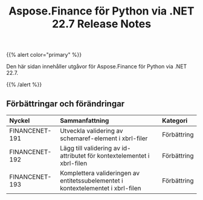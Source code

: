 ﻿---
title: Aspose.Finance för Python via .NET 22.7 Release Notes
type: docs
weight: 29
url: /sv/python-net/aspose-finance-for-python-via-net-22-7-release-notes/
---
{{% alert color="primary" %}}

Den här sidan innehåller utgåvor för Aspose.Finance för Python via .NET 22.7.

{{% /alert %}}

## **Förbättringar och förändringar**

|**Nyckel**|**Sammanfattning**|**Kategori**|
|:- |:- |:- |
|FINANCENET-191| Utveckla validering av schemaref-element i xbrl-filer|Förbättring|
|FINANCENET-192| Lägg till validering av id-attributet för kontextelementet i xbrl-filen|Förbättring|
|FINANCENET-193| Komplettera valideringen av entitetssubelementet i kontextelementet i xbrl-filen|Förbättring|

